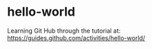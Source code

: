 # hello-world
Learning Git Hub through the tutorial at: https://guides.github.com/activities/hello-world/
